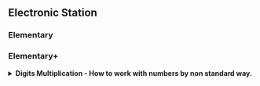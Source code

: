 ## Electronic Station

### Elementary



### Elementary+

<details><summary><b>Digits Multiplication - How to work with numbers by non standard way.</b></summary>

Дано положительное целое число. Необходимо подсчитать произведение всех цифр в этом числе, за исключением нулей.

Для примера: Дано число 123405. Результат будет: 1*2*3*4*5=120 (не забудьте исключить нули).

**Входные данные**: Положительное целое число.

**Выходные данные**: Произведение цифр как целочисленное (int).

</details>

